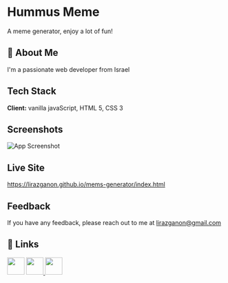 
# Hummus Meme

A meme generator, enjoy a lot of fun!


## 🚀 About Me
I'm a passionate web developer from Israel


## Tech Stack

**Client:** vanilla javaScript, HTML 5, CSS 3




## Screenshots

![App Screenshot](https://i.ibb.co/MNK2Q5L/image.png)


## Live Site

https://lirazganon.github.io/mems-generator/index.html


## Feedback

If you have any feedback, please reach out to me at lirazganon@gmail.com


## 🔗 Links
<p align="left"> <a href="https://www.linkedin.com/in/liraz-ganon/" target="_blank" rel="noreferrer">
<img src="https://i.ibb.co/YfFjCy3/in.png"  width="40" height="40"/></a>
<a href="https://www.facebook.com/liraz88" target="_blank" rel="noreferrer">
<img src="https://i.ibb.co/YbhMcD2/f.png" width="40" height="40"/>
 </a> <a href="https://www.instagram.com/lirazganon/" target="_blank" rel="noreferrer">
 <img src="https://i.ibb.co/P5xKkNx/ins.png"  width="40" height="40"/>
</a></p>
